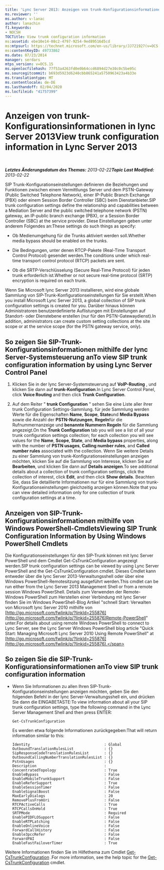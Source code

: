 ```yaml
---
title: 'Lync Server 2013: Anzeigen von trunk-Konfigurationsinformationen'
ms.reviewer: ''
ms.author: v-lanac
author: lanachin
f1.keywords:
- NOCSH
TOCTitle: View trunk configuration information
ms:assetid: ebe10e14-08c2-4797-9254-9ed89516d5cd
ms:mtpsurl: https://technet.microsoft.com/en-us/library/JJ721927(v=OCS.15)
ms:contentKeyID: 49733862
ms.date: 07/23/2014
manager: serdars
mtps_version: v=OCS.15
ms.openlocfilehash: 77f53a4263fd0e0b64ccd6894d27e30c0c5be95c
ms.sourcegitcommit: b693d5923d6240cbb865241a5750963423a4b33e
ms.translationtype: MT
ms.contentlocale: de-DE
ms.lasthandoff: 02/04/2020
ms.locfileid: "41757399"
---
```

<div data-xmlns="http://www.w3.org/1999/xhtml">

<div class="topic" data-xmlns="http://www.w3.org/1999/xhtml" data-msxsl="urn:schemas-microsoft-com:xslt" data-cs="http://msdn.microsoft.com/en-us/">

<div data-asp="http://msdn2.microsoft.com/asp">

# <a name="view-trunk-configuration-information-in-lync-server-2013"></a><span data-ttu-id="b78f5-102">Anzeigen von trunk-Konfigurationsinformationen in lync Server 2013</span><span class="sxs-lookup"><span data-stu-id="b78f5-102">View trunk configuration information in Lync Server 2013</span></span>

</div>

<div id="mainSection">

<div id="mainBody">

<span> </span>

<span data-ttu-id="b78f5-103">_**Letztes Änderungsdatum des Themas:** 2013-02-22_</span><span class="sxs-lookup"><span data-stu-id="b78f5-103">_**Topic Last Modified:** 2013-02-22_</span></span>

<span data-ttu-id="b78f5-104">SIP Trunk-Konfigurationseinstellungen definieren die Beziehungen und Funktionen zwischen einem Vermittlungs Server und dem PSTN-Gateway (Public Switched Telephone Network), einer IP-Public Branch Exchange (PBX) oder einem Session Border Controller (SBC) beim Dienstanbieter.</span><span class="sxs-lookup"><span data-stu-id="b78f5-104">SIP trunk configuration settings define the relationship and capabilities between a Mediation Server and the public switched telephone network (PSTN) gateway, an IP-public branch exchange (PBX), or a Session Border Controller (SBC) at the service provider.</span></span> <span data-ttu-id="b78f5-105">Diese Einstellungen geben unter anderem Folgendes an:</span><span class="sxs-lookup"><span data-stu-id="b78f5-105">These settings do such things as specify:</span></span>

  - <span data-ttu-id="b78f5-106">Ob Medienumgehung für die Trunks aktiviert werden soll.</span><span class="sxs-lookup"><span data-stu-id="b78f5-106">Whether media bypass should be enabled on the trunks.</span></span>

  - <span data-ttu-id="b78f5-107">Die Bedingungen, unter denen RTCP-Pakete (Real-Time Transport Control Protocol) gesendet werden.</span><span class="sxs-lookup"><span data-stu-id="b78f5-107">The conditions under which real-time transport control protocol (RTCP) packets are sent.</span></span>

  - <span data-ttu-id="b78f5-108">Ob die SRTP-Verschlüsselung (Secure Real-Time Protocol) für jeden trunk erforderlich ist.</span><span class="sxs-lookup"><span data-stu-id="b78f5-108">Whether or not secure real-time protocol (SRTP) encryption is required on each trunk.</span></span>

<span data-ttu-id="b78f5-109">Wenn Sie Microsoft lync Server 2013 installieren, wird eine globale Sammlung von SIP-Trunk-Konfigurationseinstellungen für Sie erstellt.</span><span class="sxs-lookup"><span data-stu-id="b78f5-109">When you install Microsoft Lync Server 2013, a global collection of SIP trunk configuration settings is created for you.</span></span> <span data-ttu-id="b78f5-110">Darüber hinaus können Administratoren benutzerdefinierte Auflistungen mit Einstellungen auf Standort- oder Dienstebene erstellen (nur für den PSTN-Gatewaydienst).</span><span class="sxs-lookup"><span data-stu-id="b78f5-110">In addition, administrators can create custom setting collections at the site scope or at the service scope (for the PSTN gateway service, only).</span></span>

<div>

## <a name="to-view-sip-trunk-configuration-information-by-using-lync-server-control-panel"></a><span data-ttu-id="b78f5-111">So zeigen Sie SIP-Trunk-Konfigurationsinformationen mithilfe der lync Server-Systemsteuerung an</span><span class="sxs-lookup"><span data-stu-id="b78f5-111">To view SIP trunk configuration information by using Lync Server Control Panel</span></span>

1.  <span data-ttu-id="b78f5-112">Klicken Sie in der lync Server-Systemsteuerung auf **VoIP-Routing** , und klicken Sie dann auf **trunk-Konfiguration**.</span><span class="sxs-lookup"><span data-stu-id="b78f5-112">In Lync Server Control Panel, click **Voice Routing** and then click **Trunk Configuration**.</span></span>

2.  <span data-ttu-id="b78f5-113">Auf dem Reiter " **trunk Configuration** " sehen Sie eine Liste aller ihrer trunk Configuration Settings-Sammlung. für jede Sammlung werden Werte für die Eigenschaften **Name**, **Scope**, **State**und **Media Bypass** sowie die Anzahl der **PSTN-Nutzungen**, **Regeln**für die Rufnummernanzeige und **benannte Nummern Regeln** für die Sammlung angezeigt.</span><span class="sxs-lookup"><span data-stu-id="b78f5-113">On the **Trunk Configuration** tab you will see a list of all your trunk configuration settings collection; for each collection you will see values for the **Name**, **Scope**, **State**, and **Media bypass** properties, along with the number of **PSTN usages**, **Calling number rules**, and **Called number rules** associated with the collection.</span></span> <span data-ttu-id="b78f5-114">Wenn Sie weitere Details zu einer Sammlung von trunk-Konfigurationseinstellungen anzeigen möchten, klicken Sie auf die Sammlung von Interesse, klicken Sie auf **Bearbeiten**, und klicken Sie dann auf **Details anzeigen**.</span><span class="sxs-lookup"><span data-stu-id="b78f5-114">To see additional details about a collection of trunk configuration settings, click the collection of interest, click **Edit**, and then click **Show details**.</span></span> <span data-ttu-id="b78f5-115">Beachten Sie, dass Sie detaillierte Informationen nur für eine Sammlung von trunk-Konfigurationseinstellungen gleichzeitig anzeigen können.</span><span class="sxs-lookup"><span data-stu-id="b78f5-115">Note that you can view detailed information only for one collection of trunk configuration settings at a time.</span></span>

</div>

<div>

## <a name="viewing-sip-trunk-configuration-information-by-using-windows-powershell-cmdlets"></a><span data-ttu-id="b78f5-116">Anzeigen von SIP-Trunk-Konfigurationsinformationen mithilfe von Windows PowerShell-Cmdlets</span><span class="sxs-lookup"><span data-stu-id="b78f5-116">Viewing SIP Trunk Configuration Information by Using Windows PowerShell Cmdlets</span></span>

<span data-ttu-id="b78f5-117">Die Konfigurationseinstellungen für den SIP-Trunk können mit lync Server PowerShell und dem Cmdlet Get-CsTrunkConfiguration angezeigt werden.</span><span class="sxs-lookup"><span data-stu-id="b78f5-117">SIP trunk configuration settings can be viewed by using Lync Server PowerShell and the Get-CsTrunkConfiguration cmdlet.</span></span> <span data-ttu-id="b78f5-118">Dieses Cmdlet kann entweder über die lync Server 2013-Verwaltungsshell oder über eine Windows PowerShell-Remotesitzung ausgeführt werden.</span><span class="sxs-lookup"><span data-stu-id="b78f5-118">This cmdlet can be run either from the Lync Server 2013 Management Shell or from a remote session Windows PowerShell.</span></span> <span data-ttu-id="b78f5-119">Details zum Verwenden der Remote-Windows PowerShell zum Herstellen einer Verbindung mit lync Server finden Sie im Windows PowerShell-Blog Artikel "schnell Start: Verwalten von Microsoft lync Server 2010 mithilfe von [http://go.microsoft.com/fwlink/p/?linkId=255876](http://go.microsoft.com/fwlink/p/?linkid=255876)Remote-PowerShell" unter.</span><span class="sxs-lookup"><span data-stu-id="b78f5-119">For details about using remote Windows PowerShell to connect to Lync Server, see the Lync Server Windows PowerShell blog article "Quick Start: Managing Microsoft Lync Server 2010 Using Remote PowerShell" at [http://go.microsoft.com/fwlink/p/?linkId=255876](http://go.microsoft.com/fwlink/p/?linkid=255876).</span></span>

<div>

## <a name="to-view-sip-trunk-configuration-information"></a><span data-ttu-id="b78f5-120">So zeigen Sie die SIP-Trunk-Konfigurationsinformationen an</span><span class="sxs-lookup"><span data-stu-id="b78f5-120">To view SIP trunk configuration information</span></span>

  - <span data-ttu-id="b78f5-121">Wenn Sie Informationen zu allen Ihren SIP-Trunk-Konfigurationseinstellungen anzeigen möchten, geben Sie den folgenden Befehl in der lync Server-Verwaltungsshell ein, und drücken Sie dann die EINGABETASTE:</span><span class="sxs-lookup"><span data-stu-id="b78f5-121">To view information about all your SIP trunk configuration settings, type the following command in the Lync Server Management Shell and then press ENTER:</span></span>
    
        Get-CsTrunkConfiguration
    
    <span data-ttu-id="b78f5-122">Es werden etwa folgende Informationen zurückgegeben:</span><span class="sxs-lookup"><span data-stu-id="b78f5-122">That will return information similar to this:</span></span>
    
        Identity                                  : Global
        OutboundTranslationRulesList              : {}
        SipResponseCodeTranslationRulesList       : {}
        OutboundCallingNumberTranslationRulesList : {}
        PstnUsages                                : {}
        Description                               :
        ConcentratedTopology                      : True
        EnableBypass                              : False
        EnableMobileTrunkSupport                  : False
        EnableReferSupport                        : True
        EnableSessionTimer                        : False
        EnableSignalBoost                         : False
        MaxEarlyDialogs                           : 20
        RemovePlusFromUri                         : False
        RTCPActiveCalls                           : True
        RTCPCallsOnHold                           : True
        SRTPMode                                  : Required
        EnablePIDFLOSupport                       : False
        EnableRTPLatching                         : False
        EnableOnlineVoice                         : False
        ForwardCallHistory                        : False
        Enable3pccRefer                           : False
        ForwardPAI                                : False
        EnableFastFailoverTimer                   : True

</div>

<span data-ttu-id="b78f5-123">Weitere Informationen finden Sie im Hilfethema zum Cmdlet [Get-CsTrunkConfiguration](https://docs.microsoft.com/powershell/module/skype/Get-CsTrunkConfiguration) .</span><span class="sxs-lookup"><span data-stu-id="b78f5-123">For more information, see the help topic for the [Get-CsTrunkConfiguration](https://docs.microsoft.com/powershell/module/skype/Get-CsTrunkConfiguration) cmdlet.</span></span>

</div>

</div>

<span> </span>

</div>

</div>

</div>

